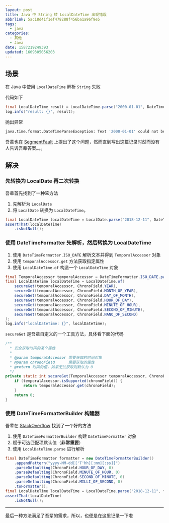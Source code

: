 ```yaml
---
layout: post
title: Java 中 String 转 LocalDateTime 出现错误
abbrlink: 5ac18d41f1ef478288f456ba1a96f9e5
tags:
  - java
categories:
  - 其他
  - Java
date: 1587219249393
updated: 1609305056203
---
```


## 场景

在 Java 中使用 `LocalDateTime` 解析 `String` 失败

代码如下

```java
final LocalDateTime result = LocalDateTime.parse("2000-01-01", DateTimeFormatter.ofPattern("yyyy-MM-dd"));
log.info("result: {}", result);
```

抛出异常

```sh
java.time.format.DateTimeParseException: Text '2000-01-01' could not be parsed: Unable to obtain LocalDateTime from TemporalAccessor: {},ISO resolved to 2000-01-01 of type java.time.format.Parsed
```

吾辈也在 [SegmentFault](https://segmentfault.com/q/1010000018526018) 上提出了这个问题，然而直到写出这篇记录时然而没有人告诉吾辈答案。。。

## 解决

### 先转换为 LocalDate 再二次转换

吾辈首先找到了一种笨方法

1. 先解析为 `LocalDate`
2. 将 `LocalDate` 转换为 `LocalDateTime`。

```java
final LocalDateTime localDateTime = LocalDate.parse("2018-12-11", DateTimeFormatter.ISO_DATE).atStartOfDay();
assertThat(localDateTime)
    .isNotNull();
```

### 使用 DateTimeFormatter 先解析，然后转换为 LocalDateTime

1. 使用 `DateTimeFormatter.ISO_DATE` 解析文本并得到 `TemporalAccessor` 对象
2. 使用 `temporalAccessor.get` 方法获取指定属性
3. 使用 `LocalDateTime.of` 构造一个 `LocalDateTime` 对象

```java
final TemporalAccessor temporalAccessor = DateTimeFormatter.ISO_DATE.parse("2018-12-11");
final LocalDateTime localDateTime = LocalDateTime.of(
    secureGet(temporalAccessor, ChronoField.YEAR),
    secureGet(temporalAccessor, ChronoField.MONTH_OF_YEAR),
    secureGet(temporalAccessor, ChronoField.DAY_OF_MONTH),
    secureGet(temporalAccessor, ChronoField.HOUR_OF_DAY),
    secureGet(temporalAccessor, ChronoField.MINUTE_OF_HOUR),
    secureGet(temporalAccessor, ChronoField.SECOND_OF_MINUTE),
    secureGet(temporalAccessor, ChronoField.NANO_OF_SECOND)
);
log.info("localDateTime: {}", localDateTime);
```

`secureGet` 是吾辈自定义的一个工具方法，具体看下面的代码

```java
/**
  * 安全获取时间的某个属性
  *
  * @param temporalAccessor 需要获取的时间对象
  * @param chronoField      需要获取的属性
  * @return 时间的值，如果无法获取则默认为 0
  */
private static int secureGet(TemporalAccessor temporalAccessor, ChronoField chronoField) {
    if (temporalAccessor.isSupported(chronoField)) {
        return temporalAccessor.get(chronoField);
    }
    return 0;
}
```

### 使用 DateTimeFormatterBuilder 构建器

吾辈在 [StackOverflow](https://stackoverflow.com/questions/27454025) 找到了一个好的方法

1. 使用 `DateTimeFormatterBuilder` 构建 `DateTimeFormatter` 对象
2. 赋予可选匹配项默认值（**非常重要**）
3. 使用 `LocalDateTime.parse` 进行解析

```java
final DateTimeFormatter formatter = new DateTimeFormatterBuilder()
    .appendPattern("yyyy-MM-dd[['T'hh][:mm][:ss]]")
    .parseDefaulting(ChronoField.HOUR_OF_DAY, 0)
    .parseDefaulting(ChronoField.MINUTE_OF_HOUR, 0)
    .parseDefaulting(ChronoField.SECOND_OF_MINUTE, 0)
    .parseDefaulting(ChronoField.MILLI_OF_SECOND, 0)
    .toFormatter();
final LocalDateTime localDateTime = LocalDateTime.parse("2018-12-11", formatter);
assertThat(localDateTime)
    .isNotNull();
```

***

最后一种方法满足了吾辈的需求，所以，也便是在这里记录一下啦
